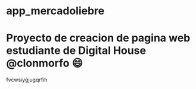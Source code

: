 # app_mercadoliebre

# Proyecto de creacion de pagina web estudiante de Digital House @clonmorfo :smile:


fvcwsiygjugqrfih